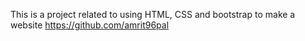 This is a project related to using HTML, CSS and bootstrap to make a website
https://github.com/amrit96pal